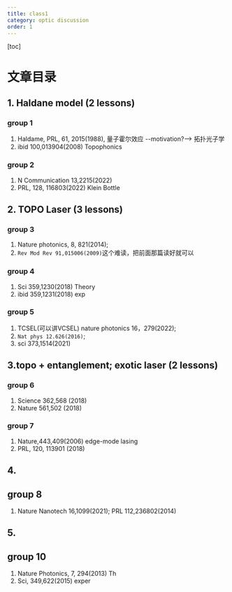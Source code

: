 ```yaml
---
title: class1
category: optic discussion
order: 1
---
```


[toc]

# 文章目录
## 1. Haldane model (2 lessons)
### group 1
1. Haldame, PRL, 61, 2015(1988), 量子霍尔效应 --motivation?--> 拓扑光子学
2. ibid 100,013904(2008) Topophonics
### group 2
1. N Communication 13,2215(2022)
2. PRL, 128, 116803(2022) Klein Bottle

## 2. TOPO Laser (3 lessons)
### group 3
1. Nature photonics, 8, 821(2014);
2. `Rev Mod Rev 91,015006(2009)`这个难读，把前面那篇读好就可以
### group 4
1. Sci 359,1230(2018) Theory
2. ibid 359,1231(2018) exp
### group 5
1. TCSEL(可以讲VCSEL) nature photonics 16，279(2022);
2.  `Nat phys 12.626(2016)`;
3.  sci 373,1514(2021)

## 3.topo + entanglement; exotic laser (2 lessons)
### group 6
1. Science 362,568 (2018)
2. Nature 561,502 (2018)
### group 7
1. Nature,443,409(2006) edge-mode lasing
2. PRL, 120, 113901 (2018)

## 4.
## group 8
1. Nature Nanotech 16,1099(2021); PRL 112,236802(2014)

## 5.
## group 10
1. Nature Photonics, 7, 294(2013) Th
2. Sci, 349,622(2015) exper
